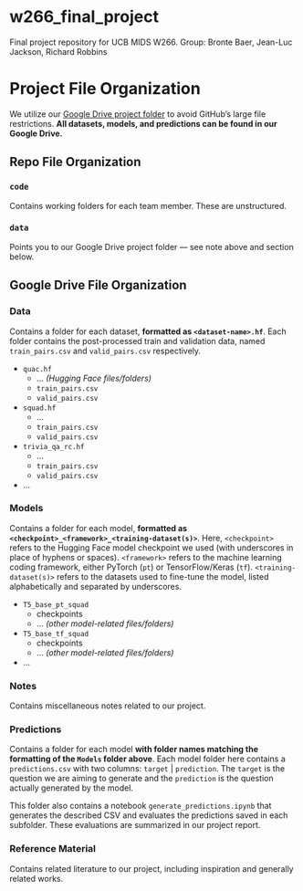 # w266_final_project
Final project repository for UCB MIDS W266. Group: Bronte Baer, Jean-Luc Jackson, Richard Robbins


# Project File Organization

We utilize our [Google Drive project folder](https://drive.google.com/drive/folders/1te6ye-vVmYWcbHI2eaNYLKkZgVbMGCj4) to avoid GitHub’s large file restrictions. **All datasets, models, and predictions can be found in our Google Drive.** 


## Repo File Organization

### `code`
Contains working folders for each team member. These are unstructured. 

### `data`
Points you to our Google Drive project folder — see note above and section below. 

## Google Drive File Organization

### Data
Contains a folder for each dataset, **formatted as `<dataset-name>.hf`**. Each folder contains the post-processed train and validation data, named `train_pairs.csv` and `valid_pairs.csv` respectively.

- `quac.hf`
    - … *(Hugging Face files/folders)*
    - `train_pairs.csv`
    - `valid_pairs.csv`
- `squad.hf`
    - …
    - `train_pairs.csv`
    - `valid_pairs.csv` 
- `trivia_qa_rc.hf`
    - …
    - `train_pairs.csv`
    - `valid_pairs.csv`  
- … 


### Models
Contains a folder for each model, **formatted as `<checkpoint>_<framework>_<training-dataset(s)>`**. Here, `<checkpoint>` refers to the Hugging Face model checkpoint we used (with underscores in place of hyphens or spaces). `<framework>` refers to the machine learning coding framework, either PyTorch (`pt`) or TensorFlow/Keras (`tf`). `<training-dataset(s)>` refers to the datasets used to fine-tune the model, listed alphabetically and separated by underscores.

- `T5_base_pt_squad`
    - checkpoints
    - … *(other model-related files/folders)*
- `T5_base_tf_squad`
    - checkpoints
    - … *(other model-related files/folders)*
- … 

### Notes
Contains miscellaneous notes related to our project.

### Predictions
Contains a folder for each model **with folder names matching the formatting of the `Models` folder above**. Each model folder here contains a `predictions.csv` with two columns: `target` | `prediction`. The `target` is the question we are aiming to generate and the `prediction` is the question actually generated by the model.

This folder also contains a notebook `generate_predictions.ipynb` that generates the described CSV and evaluates the predictions saved in each subfolder. These evaluations are summarized in our project report.

### Reference Material
Contains related literature to our project, including inspiration and generally related works.